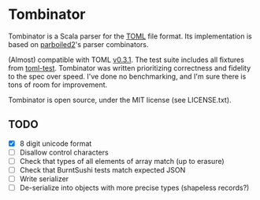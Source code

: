 # Tombinator

Tombinator is a Scala parser for the [TOML](https://github.com/toml-lang/toml)
file format.
Its implementation is based on
[parboiled2](https://github.com/sirthias/parboiled2)'s
parser combinators.

(Almost) compatible with
TOML [v0.3.1](https://github.com/toml-lang/toml/tree/v0.3.1).
The test suite includes all fixtures from
[toml-test](https://github.com/BurntSushi/toml-test).
Tombinator was written prioritizing correctness and fidelity to the spec over
speed.
I've done no benchmarking, and I'm sure there is tons of room for improvement.

Tombinator is open source, under the MIT license (see LICENSE.txt).

## TODO
- [x] 8 digit unicode format
- [ ] Disallow control characters
- [ ] Check that types of all elements of array match (up to erasure)
- [ ] Check that BurntSushi tests match expected JSON
- [ ] Write serializer
- [ ] De-serialize into objects with more precise types (shapeless records?)
